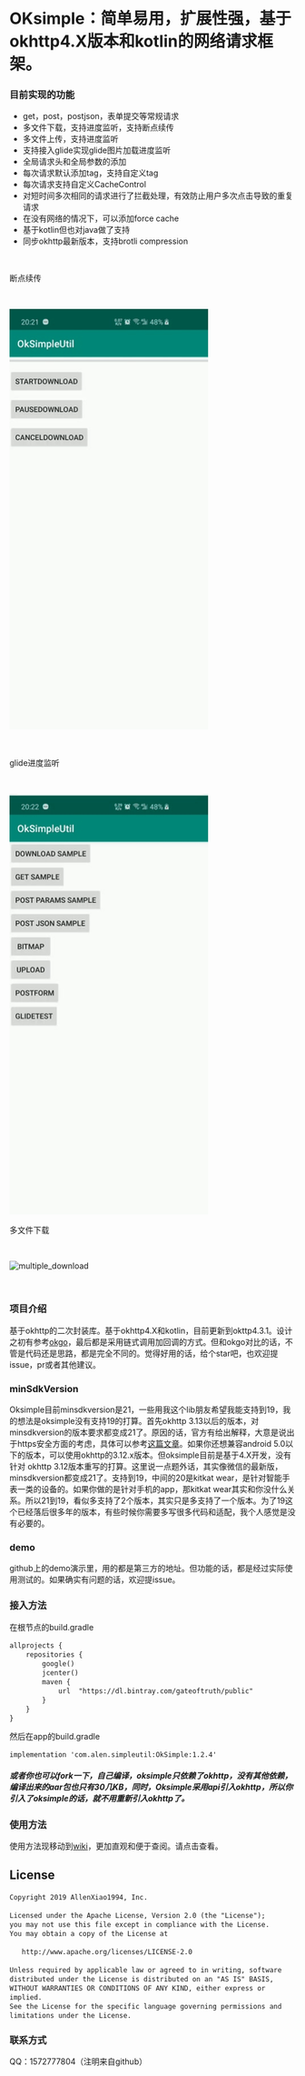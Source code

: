# OKsimple：简单易用，扩展性强，基于okhttp4.X版本和kotlin的网络请求框架。
### 目前实现的功能
- get，post，postjson，表单提交等常规请求
- 多文件下载，支持进度监听，支持断点续传
- 多文件上传，支持进度监听
- 支持接入glide实现glide图片加载进度监听
- 全局请求头和全局参数的添加
- 每次请求默认添加tag，支持自定义tag
- 每次请求支持自定义CacheControl
- 对短时间多次相同的请求进行了拦截处理，有效防止用户多次点击导致的重复请求
- 在没有网络的情况下，可以添加force cache
- 基于kotlin但也对java做了支持
- 同步okhttp最新版本，支持brotli compression

<br>

断点续传

<br>

![download](https://github.com/AllenXiao1994/OkSimple/blob/master/download.gif)

<br>

glide进度监听

<br>

![glide](https://github.com/AllenXiao1994/OkSimple/blob/master/glide.gif)

多文件下载

<br>

![multiple_download](https://github.com/AllenXiao1994/OkSimple/blob/master/multiple_download.gif)

<br>


### 项目介绍
基于okhttp的二次封装库。基于okhttp4.X和kotlin，目前更新到okttp4.3.1。设计之初有参考[okgo](https://github.com/jeasonlzy/okhttp-OkGo)，最后都是采用链式调用加回调的方式。但和okgo对比的话，不管是代码还是思路，都是完全不同的。觉得好用的话，给个star吧，也欢迎提issue，pr或者其他建议。

### minSdkVersion
Oksimple目前minsdkversion是21，一些用我这个lib朋友希望我能支持到19，我的想法是oksimple没有支持19的打算。首先okhttp 3.13以后的版本，对minsdkversion的版本要求都变成21了。原因的话，官方有给出解释，大意是说出于https安全方面的考虑，具体可以参考[这篇文章](https://medium.com/square-corner-blog/okhttp-3-13-requires-android-5-818bb78d07ce)。如果你还想兼容android 5.0以下的版本，可以使用okhttp的3.12.x版本。但oksimple目前是基于4.X开发，没有针对 okhttp 3.12版本重写的打算。这里说一点题外话，其实像微信的最新版，minsdkversion都变成21了。支持到19，中间的20是kitkat wear，是针对智能手表一类的设备的。如果你做的是针对手机的app，那kitkat wear其实和你没什么关系。所以21到19，看似多支持了2个版本，其实只是多支持了一个版本。为了19这个已经落后很多年的版本，有些时候你需要多写很多代码和适配，我个人感觉是没有必要的。

### demo
github上的demo演示里，用的都是第三方的地址。但功能的话，都是经过实际使用测试的。如果确实有问题的话，欢迎提issue。


### 接入方法
在根节点的build.gradle
```
allprojects {
    repositories {
        google()
        jcenter()
        maven {
            url  "https://dl.bintray.com/gateoftruth/public"
        }
    }
}
```
然后在app的build.gradle
```
implementation 'com.alen.simpleutil:OkSimple:1.2.4'
```
##### 或者你也可以fork一下，自己编译，oksimple只依赖了okhttp，没有其他依赖，编译出来的aar包也只有30几KB，同时，Oksimple采用api引入okhttp，所以你引入了oksimple的话，就不用重新引入okhttp了。

### 使用方法
使用方法现移动到[wiki](https://github.com/AllenXiao1994/OkSimple/wiki)，更加直观和便于查阅。请点击查看。

License
-------

```
Copyright 2019 AllenXiao1994, Inc.

Licensed under the Apache License, Version 2.0 (the "License");
you may not use this file except in compliance with the License.
You may obtain a copy of the License at

   http://www.apache.org/licenses/LICENSE-2.0

Unless required by applicable law or agreed to in writing, software
distributed under the License is distributed on an "AS IS" BASIS,
WITHOUT WARRANTIES OR CONDITIONS OF ANY KIND, either express or implied.
See the License for the specific language governing permissions and
limitations under the License.
```


### 联系方式
QQ：1572777804（注明来自github）

